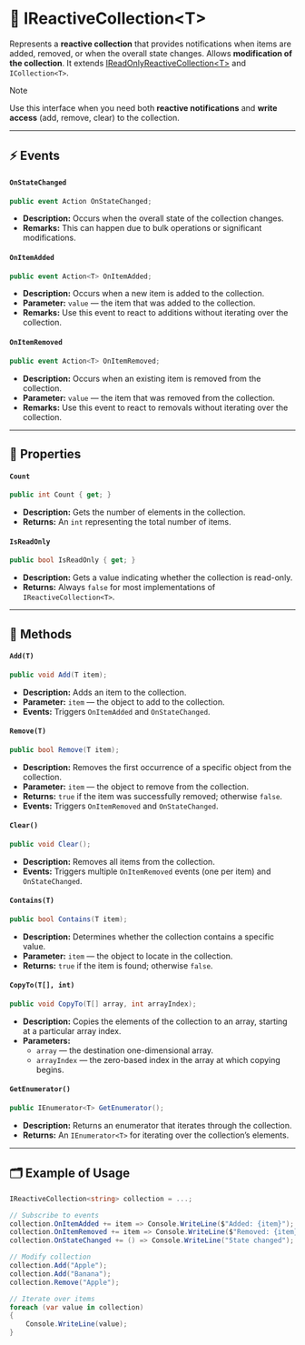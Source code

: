 # 🧩 IReactiveCollection&lt;T&gt;

Represents a **reactive collection** that provides notifications when items are added, removed, or when the overall state changes. Allows **modification of the collection**. It extends [IReadOnlyReactiveCollection&lt;T&gt;](IReadOnlyReactiveCollection.md) and `ICollection<T>`.

> [!NOTE]  
> Use this interface when you need both **reactive notifications** and **write access** (add, remove, clear) to the collection.

---

## ⚡ Events

#### `OnStateChanged`
```csharp
public event Action OnStateChanged;
```
- **Description:** Occurs when the overall state of the collection changes.
- **Remarks:** This can happen due to bulk operations or significant modifications.

#### `OnItemAdded`
```csharp
public event Action<T> OnItemAdded;
```
- **Description:** Occurs when a new item is added to the collection.
- **Parameter:** `value` — the item that was added to the collection.
- **Remarks:** Use this event to react to additions without iterating over the collection.

#### `OnItemRemoved`
```csharp
public event Action<T> OnItemRemoved;
```
- **Description:** Occurs when an existing item is removed from the collection.
- **Parameter:** `value` — the item that was removed from the collection.
- **Remarks:** Use this event to react to removals without iterating over the collection.

---

## 🔑 Properties

#### `Count`
```csharp
public int Count { get; }
```
- **Description:** Gets the number of elements in the collection.
- **Returns:** An `int` representing the total number of items.

#### `IsReadOnly`
```csharp
public bool IsReadOnly { get; }
```
- **Description:** Gets a value indicating whether the collection is read-only.
- **Returns:** Always `false` for most implementations of `IReactiveCollection<T>`.

---

## 🏹 Methods

#### `Add(T)`
```csharp
public void Add(T item);
```
- **Description:** Adds an item to the collection.
- **Parameter:** `item` — the object to add to the collection.
- **Events:** Triggers `OnItemAdded` and `OnStateChanged`.

#### `Remove(T)`
```csharp
public bool Remove(T item);
```
- **Description:** Removes the first occurrence of a specific object from the collection.
- **Parameter:** `item` — the object to remove from the collection.
- **Returns:** `true` if the item was successfully removed; otherwise `false`.
- **Events:** Triggers `OnItemRemoved` and `OnStateChanged`.

#### `Clear()`
```csharp
public void Clear();
```
- **Description:** Removes all items from the collection.
- **Events:** Triggers multiple `OnItemRemoved` events (one per item) and `OnStateChanged`.

#### `Contains(T)`
```csharp
public bool Contains(T item);
```
- **Description:** Determines whether the collection contains a specific value.
- **Parameter:** `item` — the object to locate in the collection.
- **Returns:** `true` if the item is found; otherwise `false`.

#### `CopyTo(T[], int)`
```csharp
public void CopyTo(T[] array, int arrayIndex);
```
- **Description:** Copies the elements of the collection to an array, starting at a particular array index.
- **Parameters:**
    - `array` — the destination one-dimensional array.
    - `arrayIndex` — the zero-based index in the array at which copying begins.

#### `GetEnumerator()`
```csharp
public IEnumerator<T> GetEnumerator();
```
- **Description:** Returns an enumerator that iterates through the collection.
- **Returns:** An `IEnumerator<T>` for iterating over the collection’s elements.

---

## 🗂 Example of Usage
```csharp
IReactiveCollection<string> collection = ...;

// Subscribe to events
collection.OnItemAdded += item => Console.WriteLine($"Added: {item}");
collection.OnItemRemoved += item => Console.WriteLine($"Removed: {item}");
collection.OnStateChanged += () => Console.WriteLine("State changed");

// Modify collection
collection.Add("Apple");
collection.Add("Banana");
collection.Remove("Apple");

// Iterate over items
foreach (var value in collection)
{
    Console.WriteLine(value);
}
```
